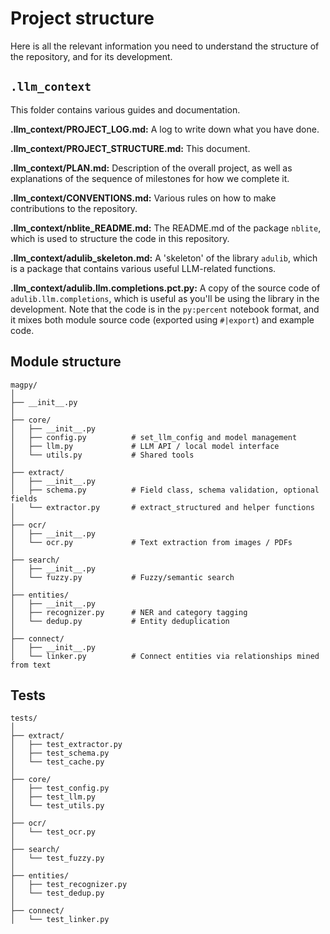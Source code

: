 # Project structure

Here is all the relevant information you need to understand the structure of the repository, and for its development.

## `.llm_context`

This folder contains various guides and documentation.

**.llm_context/PROJECT_LOG.md:** A log to write down what you have done.

**.llm_context/PROJECT_STRUCTURE.md:** This document.

**.llm_context/PLAN.md:** Description of the overall project, as well as explanations of the sequence of milestones for how we complete it.

**.llm_context/CONVENTIONS.md:** Various rules on how to make contributions to the repository.

**.llm_context/nblite_README.md:** The README.md of the package `nblite`, which is used to structure the code in this repository.

**.llm_context/adulib_skeleton.md:** A 'skeleton' of the library `adulib`, which is a package that contains various useful LLM-related functions.

**.llm_context/adulib.llm.completions.pct.py:** A copy of the source code of `adulib.llm.completions`, which is useful as you'll be using the library in the development. Note that the code is in the `py:percent` notebook format, and it mixes both module source code (exported using `#|export`) and example code.

## Module structure

```
magpy/
│
├── __init__.py
│
├── core/
│   ├── __init__.py
│   ├── config.py          # set_llm_config and model management
│   ├── llm.py             # LLM API / local model interface
│   └── utils.py           # Shared tools
│
├── extract/
│   ├── __init__.py
│   ├── schema.py          # Field class, schema validation, optional fields
│   └── extractor.py       # extract_structured and helper functions
│
├── ocr/
│   ├── __init__.py
│   └── ocr.py             # Text extraction from images / PDFs
│
├── search/
│   ├── __init__.py
│   └── fuzzy.py           # Fuzzy/semantic search
│
├── entities/
│   ├── __init__.py
│   ├── recognizer.py      # NER and category tagging
│   └── dedup.py           # Entity deduplication
│
├── connect/
│   ├── __init__.py
│   └── linker.py          # Connect entities via relationships mined from text
```

## Tests

```
tests/
│
├── extract/
│   ├── test_extractor.py
│   ├── test_schema.py
│   └── test_cache.py
│
├── core/
│   ├── test_config.py
│   ├── test_llm.py
│   └── test_utils.py
│
├── ocr/
│   └── test_ocr.py
│
├── search/
│   └── test_fuzzy.py
│
├── entities/
│   ├── test_recognizer.py
│   └── test_dedup.py
│
├── connect/
│   └── test_linker.py
```